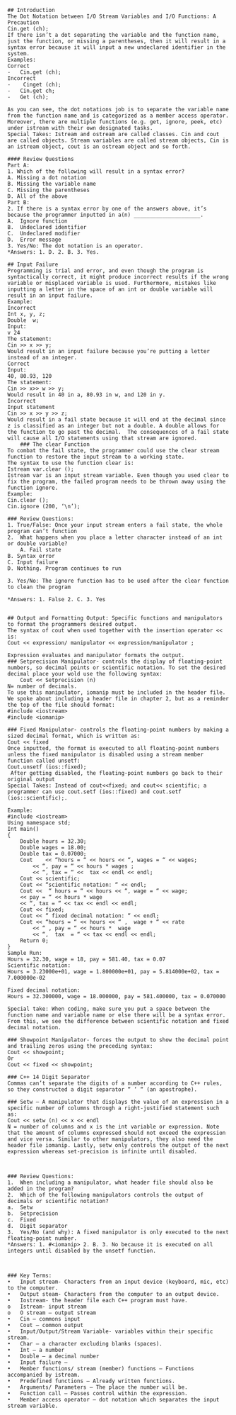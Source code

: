     ## Introduction
    The Dot Notation between I/O Stream Variables and I/O Functions: A Precaution
    Cin.get (ch);
    If there isn’t a dot separating the variable and the function name, just the function, or missing a parentheses, then it will result in a syntax error because it will input a new undeclared identifier in the system. 
    Examples:
    Correct 
    -	Cin.get (ch); 
    Incorrect 
    -	 Cinget (ch); 
    -	Cin.get ch;
    -	Get (ch);
    
    As you can see, the dot notations job is to separate the variable name from the function name and is categorized as a member access operator. Moreover, there are multiple functions (e.g. get, ignore, peek, etc) under istream with their own designated tasks. 
    Special Takes: Istream and ostream are called classes. Cin and cout are called objects. Stream variables are called stream objects, Cin is an istream object, cout is an ostream object and so forth. 
    
    #### Review Questions 
    Part A:
    1. Which of the following will result in a syntax error?
    A. Missing a dot notation
    B. Missing the variable name 
    C. Missing the parentheses
    D. All of the above
    Part B: 
    2. If there is a syntax error by one of the answers above, it’s because the programmer inputted in a(n) _____________________.
    A.	Ignore function
    B.	Undeclared identifier
    C.	Undeclared modifier 
    D.	Error message
    3. Yes/No: The dot notation is an operator.
	*Answers: 1. D. 2. B. 3. Yes. 
    
    ## Input Failure
    Programming is trial and error, and even though the program is syntactically correct, it might produce incorrect results if the wrong variable or misplaced variable is used. Furthermore, mistakes like inputting a letter in the space of an int or double variable will result in an input failure. 
    Example:
    Incorrect
    Int x, y, z;
    Double  w;
    Input: 
    v 24
    The statement: 
    Cin >> x >> y; 
    Would result in an input failure because you’re putting a letter instead of an integer.
    Correct
    Input: 
    40, 80.93, 120
    The statement:
    Cin >> x>> w >> y;
    Would result in 40 in a, 80.93 in w, and 120 in y.
    Incorrect
    Input statement 
    Cin >> x >> y >> z;
    Would result in a fail state because it will end at the decimal since z is classified as an integer but not a double. A double allows for the function to go past the decimal.  The consequences of a fail state will cause all I/O statements using that stream are ignored. 
    	### The clear Function
    To combat the fail state, the programmer could use the clear stream function to restore the input stream to a working state. 
    The syntax to use the function clear is:
    Istream var.clear ();
    Istream var is an input stream variable. Even though you used clear to fix the program, the failed program needs to be thrown away using the function ignore. 
    Example: 
    Cin.clear ();
    Cin.ignore (200, ‘\n’);
    
    ### Review Questions:
    1. True/False: Once your input stream enters a fail state, the whole program can’t function
    2.  What happens when you place a letter character instead of an int or double variable?
    	A. Fail state
    B. Syntax error
    C. Input failure
    D. Nothing. Program continues to run 
    
    3. Yes/No: The ignore function has to be used after the clear function to clean the program
    
    *Answers: 1. False 2. C. 3. Yes
    
    
    ## Output and Formatting Output: Specific functions and manipulators to format the programmers desired output.
    The syntax of cout when used together with the insertion operator << is:
    Cout << expression/ manipulator << expression/manipulator ; 
	
	Expression evaluates and manipulator formats the output. 
    ### Setprecision Manipulator- controls the display of floating-point numbers, so decimal points or scientific notation. To set the desired decimal place your wold use the following syntax:
    	Cout << Setprecision (n)
    N= number of decimals.  
    To use this manipulator, iomanip must be included in the header file. We spoke about including a header file in chapter 2, but as a reminder the top of the file should format:
    #include <iostream>
    #include <iomanip>
    
    ### Fixed Manipulator- controls the floating-point numbers by making a sized decimal format, which is written as:
    Cout << fixed
    Once inputted, the format is executed to all floating-point numbers unless the fixed manipulator is disabled using a stream member function called unsetf:
    Cout.unsetf (ios::fixed);
     After getting disabled, the floating-point numbers go back to their original output
    Special Takes: Instead of cout<<fixed; and cout<< scientific; a programmer can use cout.setf (ios::fixed) and cout.setf (ios::scientific);.
    
    Example:
    #include <iostream>
    Using namespace std;
    Int main()
    {
    	Double hours = 32.30;
    	Double wages = 18.00;
    	Double tax = 0.07000;
    	Cout 	<< “hours = “ << hours << “, wages = “ << wages;
    		<< “, pay = “ << hours * wages ;
    		<< “, tax = “ <<  tax << endl << endl;
    	Cout << scientific;
    	Cout << “scientific notation: “ << endl;
    	Cout <<  “ hours = “ << hours << “, wage = “ << wage;
    	<< pay = “ << hours * wage
    	<< “, tax = “ << tax << endl << endl;
    	Cout << fixed;
    	Cout << “ fixed decimal notation: “ << endl;
    	Cout << “hours = “ << hours << “ ,  wage + “ << rate
    		<< “ , pay = “ << hours *  wage
    		<< “,  tax  = “ << tax << endl << endl;
    	Return 0;
    }
    Sample Run:
    Hours = 32.30, wage = 18, pay = 581.40, tax = 0.07
    Scientific notation:
    Hours = 3.23000e+01, wage = 1.800000e+01, pay = 5.814000e+02, tax = 7.000000e-02
    
    Fixed decimal notation:
    Hours = 32.300000, wage = 18.000000, pay = 581.400000, tax = 0.070000
    
    Special take: When coding, make sure you put a space between the function name and variable name or else there will be a syntax error. 
    From this, we see the difference between scientific notation and fixed decimal notation. 
    
    ### Showpoint Manipulator- forces the output to show the decimal point and trailing zeros using the preceding syntax:
    Cout << showpoint; 
    Or 
    Cout << fixed << showpoint;
    
    ### C++ 14 Digit Separator
    Commas can’t separate the digits of a number according to C++ rules, so they constructed a digit separator “ ‘ “ (an apostrophe).
    
    ### Setw – A manipulator that displays the value of an expression in a specific number of columns through a right-justified statement such as:
    Cout << setw (n) << x << endl
    N = number of columns and x is the int variable or expression. Note that the amount of columns expressed should not exceed the expression and vice versa. Similar to other manipulators, they also need the header file iomanip. Lastly, setw only controls the output of the next expression whereas set-precision is infinite until disabled. 
    
    
    
    ### Review Questions:
    1.	When including a manipulator, what header file should also be added in the program?
    2.	Which of the following manipulators controls the output of decimals or scientific notation?
    a.	Setw
    b.	Setprecision 
    c.	Fixed
    d.	Digit separator
    3.	Yes/No (and why): A fixed manipulator is only executed to the next floating-point number.
    *Answers: 1. #<iomanip> 2. B. 3. No because it is executed on all integers until disabled by the unsetf function.
    
    
    
    ### Key Terms:
    •	Input stream- Characters from an input device (keyboard, mic, etc) to the computer. 
    •	Output steam- Characters from the computer to an output device. 
    •	Iostream- the header file each C++ program must have. 
    o	Istream- input stream
    o	O stream – output stream
    •	Cin – commons input
    •	Cout – common output 
    •	Input/Output/Stream Variable- variables within their specific stream.
    •	Char – a character excluding blanks (spaces).
    •	Int – a number 
    •	Double – a decimal number
    •	Input failure – 
    •	Member functions/ stream (member) functions – Functions accompanied by istream.
    •	Predefined functions – Already written functions.
    •	Arguments/ Parameters – The place the number will be.
    •	Function call – Passes control within the expression.
    •	Member access operator – dot notation which separates the input stream variable. 
    
    
    
    
     
    
     
    
    
     
     
     
    
    
    
     
    
    
    
    
    
    
    
    
    
    
    
    
